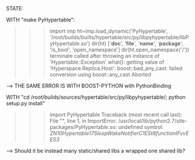 STATE:

WITH "make PyHypertable":

>>> import imp
>>> ht=imp.load_dynamic('PyHypertable', '/root/builds/builts/hypertable/src/py/libpyhypertable/libPyHypertable.so')
>>> dir(ht)
['__doc__', '__file__', '__name__', '__package__', 'is_bool', 'open_namespace']
>>> dir(ht.open_namespace('/'))
terminate called after throwing an instance of 'Hypertable::Exception'
  what():  getting value of 'Hyperspace.Replica.Host': boost::bad_any_cast: failed conversion using boost::any_cast
Aborted

--> THE SAME ERROR IS WITH BOOST-PYTHON with PythonBinding


WITH "cd /root/builds/sources/hypertable/src/py/libpyhypertable/; python setup.py install"
>>> import PyHypertable
Traceback (most recent call last):
  File "<stdin>", line 1, in <module>
ImportError: /usr/local/lib/python2.7/site-packages/PyHypertable.so: undefined symbol: _ZN10Hypertable17SleepWakeNotifierC1ESt8functionIFvvEES3_

--> Should it be instead many static/shared libs a wrapped one shared lib?

